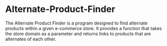 # Alternate-Product-Finder
The Alternate Product Finder is a program designed to find alternate products within a given e-commerce store. It provides a function that takes the store domain as a parameter and returns links to products that are alternates of each other.
